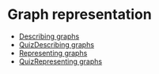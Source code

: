 # Graph representation
* [Describing graphs](https://www.khanacademy.org/computing/computer-science/algorithms/graph-representation/a/describing-graphs)
* [QuizDescribing graphs](https://www.khanacademy.org/computing/computer-science/algorithms/graph-representation/e/quiz--describing-graphs)
* [Representing graphs](https://www.khanacademy.org/computing/computer-science/algorithms/graph-representation/a/representing-graphs)
* [QuizRepresenting graphs](https://www.khanacademy.org/computing/computer-science/algorithms/graph-representation/e/quiz--representing-graphs)